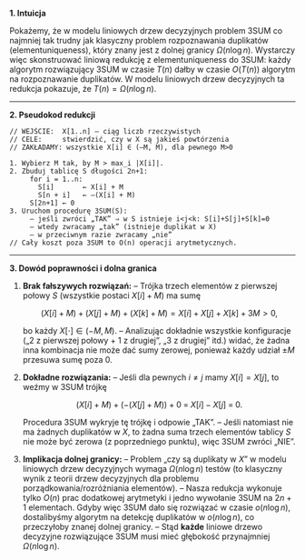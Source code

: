 **1. Intuicja**

Pokażemy, że w modelu liniowych drzew decyzyjnych problem 3SUM co najmniej tak trudny jak klasyczny problem rozpoznawania duplikatów (element­uniqueness), który znany jest z dolnej granicy $\Omega(n\log n)$. Wystarczy więc skonstruować liniową redukcję z element­uniqueness do 3SUM: każdy algorytm rozwiązujący 3SUM w czasie $T(n)$ dałby w czasie $O(T(n))$ algorytm na rozpoznawanie duplikatów. W modelu liniowych drzew decyzyjnych ta redukcja pokazuje, że $T(n)=\Omega(n\log n)$.

---

**2. Pseudokod redukcji**

```plaintext
// WEJŚCIE:  X[1..n] – ciąg liczb rzeczywistych
// CELE:     stwierdzić, czy w X są jakieś powtórzenia
// ZAKŁADAMY: wszystkie X[i] ∈ (–M, M), dla pewnego M>0

1. Wybierz M tak, by M > max_i |X[i]|.            
2. Zbuduj tablicę S długości 2n+1:
     for i = 1..n:
       S[i]       ← X[i] + M
       S[n + i]   ← –(X[i] + M)
     S[2n+1] ← 0
3. Uruchom procedurę 3SUM(S):
     – jeśli zwróci „TAK” ⇒ w S istnieje i<j<k: S[i]+S[j]+S[k]=0
     – wtedy zwracamy „tak” (istnieje duplikat w X)
     – w przeciwnym razie zwracamy „nie”
// Cały koszt poza 3SUM to O(n) operacji arytmetycznych.
```

---

**3. Dowód poprawności i dolna granica**

1. **Brak fałszywych rozwiązań:**
   – Trójka trzech elementów z pierwszej połowy $S$ (wszystkie postaci $X[i]+M$) ma sumę

   $$
     (X[i]+M)+(X[j]+M)+(X[k]+M)=X[i]+X[j]+X[k]+3M>0,
   $$

   bo każdy $X[\cdot]\in(-M,M)$.
   – Analizując dokładnie wszystkie konfiguracje („2 z pierwszej połowy + 1 z drugiej”, „3 z drugiej” itd.) widać, że żadna inna kombinacja nie może dać sumy zerowej, ponieważ każdy udział $\pm M$ przesuwa sumę poza $0$.
2. **Dokładne rozwiązania:**
   – Jeśli dla pewnych $i\neq j$ mamy $X[i]=X[j]$, to weźmy w 3SUM trójkę

   $$
     (X[i]+M)\;+\;(-(X[j]+M))\;+\;0 \;=\; X[i]-X[j]\;=\;0.
   $$

   Procedura 3SUM wykryje tę trójkę i odpowie „TAK”.
   – Jeśli natomiast nie ma żadnych duplikatów w $X$, to żadna suma trzech elementów tablicy $S$ nie może być zerowa (z poprzedniego punktu), więc 3SUM zwróci „NIE”.
3. **Implikacja dolnej granicy:**
   – Problem „czy są duplikaty w $X$” w modelu liniowych drzew decyzyjnych wymaga $\Omega(n\log n)$ testów (to klasyczny wynik z teorii drzew decyzyjnych dla problemu porządkowania/rozróżniania elementów).
   – Nasza redukcja wykonuje tylko $O(n)$ prac dodatkowej arytmetyki i jedno wywołanie 3SUM na $2n+1$ elementach. Gdyby więc 3SUM dało się rozwiązać w czasie $o(n\log n)$, dostalibyśmy algorytm na detekcję duplikatów w $o(n\log n)$, co przeczyłoby znanej dolnej granicy.
   – Stąd **każde** liniowe drzewo decyzyjne rozwiązujące 3SUM musi mieć głębokość przynajmniej $\Omega(n\log n)$.
